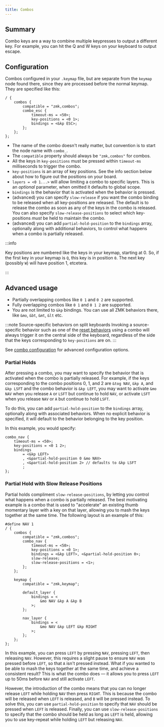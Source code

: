 ```yaml
---
title: Combos
---
```


## Summary

Combo keys are a way to combine multiple keypresses to output a different key. For example, you can hit the Q and W keys on your keyboard to output escape.

## Configuration

Combos configured in your `.keymap` file, but are separate from the `keymap` node found there, since they are processed before the normal keymap. They are specified like this:

```
/ {
    combos {
        compatible = "zmk,combos";
        combo_esc {
            timeout-ms = <50>;
            key-positions = <0 1>;
            bindings = <&kp ESC>;
        };
    };
};
```

- The name of the combo doesn't really matter, but convention is to start the node name with `combo_`.
- The `compatible` property should always be `"zmk,combos"` for combos.
- All the keys in `key-positions` must be pressed within `timeout-ms` milliseconds to trigger the combo.
- `key-positions` is an array of key positions. See the info section below about how to figure out the positions on your board.
- `layers = <0 1...>` will allow limiting a combo to specific layers. This is an _optional_ parameter, when omitted it defaults to global scope.
- `bindings` is the behavior that is activated when the behavior is pressed.
- (advanced) you can specify `slow-release` if you want the combo binding to be released when all key-positions are released. The default is to release the combo as soon as any of the keys in the combo is released. You can also specify `slow-release-positions` to select which key-positions _must_ be held to maintain the combo.
- (advanced) you can add `partial-hold-position` to the `bindings` array, optionally along with additional behaviors, to control what happens when a combo is partially released.

:::info

Key positions are numbered like the keys in your keymap, starting at 0. So, if the first key in your keymap is `Q`, this key is in position `0`. The next key (possibly `W`) will have position 1, etcetera.

:::

## Advanced usage

- Partially overlapping combos like `0 1` and `0 2` are supported.
- Fully overlapping combos like `0 1` and `0 1 2` are supported.
- You are not limited to `&kp` bindings. You can use all ZMK behaviors there, like `&mo`, `&bt`, `&mt`, `&lt` etc.

:::note Source-specific behaviors on split keyboards
Invoking a source-specific behavior such as one of the [reset behaviors](behaviors/reset.md) using a combo will always trigger it on the central side of the keyboard, regardless of the side that the keys corresponding to `key-positions` are on.
:::

See [combo configuration](/docs/config/combos) for advanced configuration options.

### Partial Holds

After pressing a combo, you may want to specify the behavior that is activated when the combo is partially released. For example, if the keys corresponding to the combo positions 0, 1, and 2 are `&tog NAV`, `&kp A`, and `&kp LSFT` and the combo behavior is `&kp LEFT`, you may want to activate `&mo NAV` when you release `A` or `LSFT` but continue to hold `NAV`, or activate `LSFT` when you release `NAV` or `A` but continue to hold `LSFT`.

To do this, you can add `partial-hold-position` to the `bindings` array, optionally along with associated behaviors. When no explicit behavior is specified, it will default to the behavior belonging to the key position.

In this example, you would specify:

```
combo_nav {
    timeout-ms = <50>;
    key-positions = <0 1 2>;
    bindings
        = <&kp LEFT>
        , <&partial-hold-position 0 &mo NAV>
        , <&partial-hold-position 2> // defaults to &kp LSFT
        ;
};
```

### Partial Hold with Slow Release Positions

Partial holds compliment `slow-release-positions`, by letting you control what happens when a combo is partially released. The best motivating example is a combo that is used to "accelerate" an existing thumb momentary layer with a key on that layer, allowing you to mash the keys together at the same time. The following layout is an example of this:

```
#define NAV 1
/ {
    combos {
        compatible = "zmk,combos";
        combo_nav {
            timeout-ms = <50>;
            key-positions = <0 1>;
            bindings = <&kp LEFT>, <&partial-hold-position 0>;
            slow-release;
            slow-release-positions = <1>;
        };
    };

    keymap {
        compatible = "zmk,keymap";

        default_layer {
            bindings = <
                &mo NAV &kp A &kp B
            >;
        };

        nav_layer {
            bindings = <
                &mo NAV &kp LEFT &kp RIGHT
            >;
        };
    };
};
```

In this example, you can press `LEFT` by pressing `NAV`, pressing `LEFT`, then releasing `NAV`. However, this requires a slight pause to ensure `NAV` was pressed before `LEFT`, so that `A` isn't pressed instead. What if you wanted to be able to mash the keys together at the same time, and achieve a consistent result? This is what the combo does — it allows you to press `LEFT` up to 50ms before `NAV` and still activate `LEFT`.

However, the introduction of the combo means that you can no longer release `LEFT` while holding `NAV` then press `RIGHT`. This is because the combo will be released when `LEFT` is released, and `B` will be pressed instead. To solve this, you can use `partial-hold-position` to specify that `NAV` should be pressed when `LEFT` is released. Finally, you can use `slow-release-positions` to specify that the combo should be held as long as `LEFT` is held, allowing you to use key-repeat while holding `LEFT` but releasing `NAV`.
